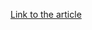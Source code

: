 [Link to the article](https://riskint.blog/post/revisited-fancy-bear-s-new-faces-and-sandworms-too)
